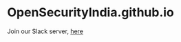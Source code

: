 # OpenSecurityIndia.github.io

Join our Slack server, [here](https://join.slack.com/t/opensecuritygroup/shared_invite/zt-cl914og4-0lTygXecFR0TCYpPafiA~w)
